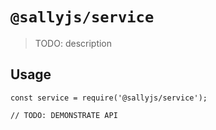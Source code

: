 # `@sallyjs/service`

> TODO: description

## Usage

```
const service = require('@sallyjs/service');

// TODO: DEMONSTRATE API
```
